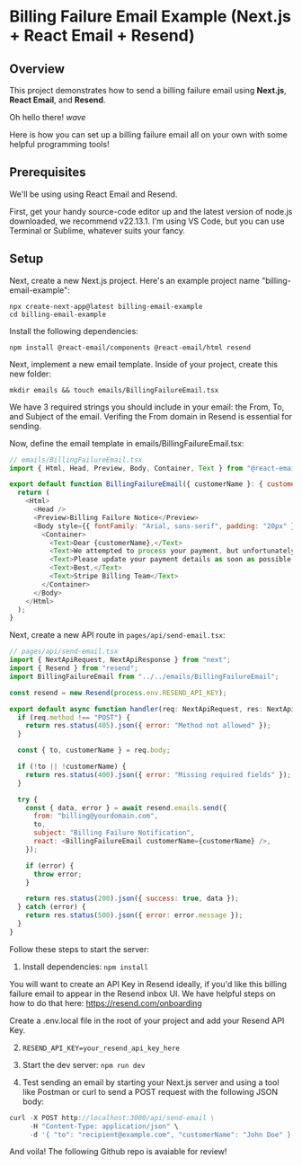 # Billing Failure Email Example (Next.js + React Email + Resend)

## Overview
This project demonstrates how to send a billing failure email using **Next.js**, **React Email**, and **Resend**.

Oh hello there! *wave* 

Here is how you can set up a billing failure email all on your own with some helpful programming tools! 

## Prerequisites 
We'll be using using React Email and Resend. 

First, get your handy source-code editor up and the latest version of node.js downloaded, we recommend v22.13.1. I'm using VS Code, but you can use Terminal or Sublime, whatever suits your fancy.

## Setup 
Next, create a new Next.js project. Here's an example project name "billing-email-example": 

```
npx create-next-app@latest billing-email-example
cd billing-email-example
```

Install the following dependencies: 

```
npm install @react-email/components @react-email/html resend
```

Next, implement a new email template. Inside of your project, create this new folder:
```
mkdir emails && touch emails/BillingFailureEmail.tsx
```
We have 3 required strings you should include in your email: the From, To, and Subject of the email. Verifing the From domain in Resend is essential for sending. 

Now, define the email template in emails/BillingFailureEmail.tsx:

```javascript
// emails/BillingFailureEmail.tsx
import { Html, Head, Preview, Body, Container, Text } from "@react-email/components";

export default function BillingFailureEmail({ customerName }: { customerName: string }) {
  return (
    <Html>
      <Head />
      <Preview>Billing Failure Notice</Preview>
      <Body style={{ fontFamily: "Arial, sans-serif", padding: "20px" }}>
        <Container>
          <Text>Dear {customerName},</Text>
          <Text>We attempted to process your payment, but unfortunately, payment failed.</Text>
          <Text>Please update your payment details as soon as possible to avoid service interruptions.</Text>
          <Text>Best,</Text>
          <Text>Stripe Billing Team</Text>
        </Container>
      </Body>
    </Html>
  );
}
```

Next, create a new API route in ```pages/api/send-email.tsx```: 

```javascript
// pages/api/send-email.tsx
import { NextApiRequest, NextApiResponse } from "next";
import { Resend } from "resend";
import BillingFailureEmail from "../../emails/BillingFailureEmail";

const resend = new Resend(process.env.RESEND_API_KEY);

export default async function handler(req: NextApiRequest, res: NextApiResponse) {
  if (req.method !== "POST") {
    return res.status(405).json({ error: "Method not allowed" });
  }

  const { to, customerName } = req.body;

  if (!to || !customerName) {
    return res.status(400).json({ error: "Missing required fields" });
  }

  try {
    const { data, error } = await resend.emails.send({
      from: "billing@yourdomain.com",
      to,
      subject: "Billing Failure Notification",
      react: <BillingFailureEmail customerName={customerName} />,
    });

    if (error) {
      throw error;
    }

    return res.status(200).json({ success: true, data });
  } catch (error) {
    return res.status(500).json({ error: error.message });
  }
}
```

Follow these steps to start the server: 

1. Install dependencies: ```npm install```

You will want to create an API Key in Resend ideally, if you'd like this billing failure email to appear in the Resend inbox UI. We have helpful steps on how to do that here: https://resend.com/onboarding

Create a .env.local file in the root of your project and add your Resend API Key.  

2. ```RESEND_API_KEY=your_resend_api_key_here```

3. Start the dev server: ```npm run dev```

4. Test sending an email by starting your Next.js server and using a tool like Postman or curl to send a POST request with the following JSON body: 

```javascript
curl -X POST http://localhost:3000/api/send-email \
     -H "Content-Type: application/json" \
     -d '{ "to": "recipient@example.com", "customerName": "John Doe" }'
```

And voila! The following Github repo is avaiable for review! 
